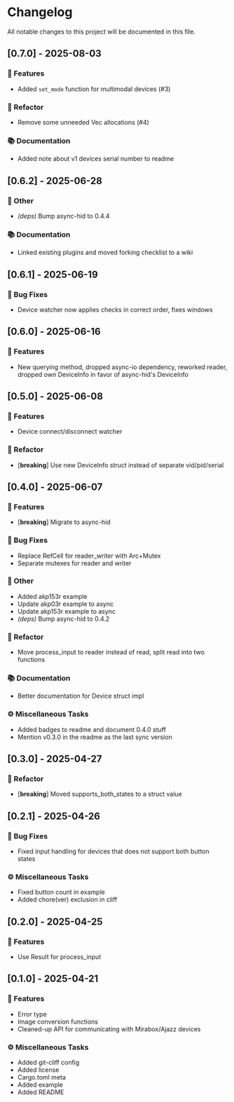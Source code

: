# Changelog

All notable changes to this project will be documented in this file.

## [0.7.0] - 2025-08-03

### 🚀 Features

- Added `set_mode` function for multimodal devices (#3)

### 🚜 Refactor

- Remove some unneeded Vec allocations (#4)

### 📚 Documentation

- Added note about v1 devices serial number to readme

## [0.6.2] - 2025-06-28

### 💼 Other

- *(deps)* Bump async-hid to 0.4.4

### 📚 Documentation

- Linked existing plugins and moved forking checklist to a wiki

## [0.6.1] - 2025-06-19

### 🐛 Bug Fixes

- Device watcher now applies checks in correct order, fixes windows

## [0.6.0] - 2025-06-16

### 🚀 Features

- New querying method, dropped async-io dependency, reworked reader, dropped own DeviceInfo in favor of async-hid's DeviceInfo

## [0.5.0] - 2025-06-08

### 🚀 Features

- Device connect/disconnect watcher

### 🚜 Refactor

- [**breaking**] Use new DeviceInfo struct instead of separate vid/pid/serial

## [0.4.0] - 2025-06-07

### 🚀 Features

- [**breaking**] Migrate to async-hid

### 🐛 Bug Fixes

- Replace RefCell for reader_writer with Arc+Mutex
- Separate mutexes for reader and writer

### 💼 Other

- Added akp153r example
- Update akp03r example to async
- Update akp153r example to async
- *(deps)* Bump async-hid to 0.4.2

### 🚜 Refactor

- Move process_input to reader instead of read, split read into two functions

### 📚 Documentation

- Better documentation for Device struct impl

### ⚙️ Miscellaneous Tasks

- Added badges to readme and document 0.4.0 stuff
- Mention v0.3.0 in the readme as the last sync version

## [0.3.0] - 2025-04-27

### 🚜 Refactor

- [**breaking**] Moved supports_both_states to a struct value

## [0.2.1] - 2025-04-26

### 🐛 Bug Fixes

- Fixed input handling for devices that does not support both button states

### ⚙️ Miscellaneous Tasks

- Fixed button count in example
- Added chore(ver) exclusion in cliff

## [0.2.0] - 2025-04-25

### 🚀 Features

- Use Result for process_input

## [0.1.0] - 2025-04-21

### 🚀 Features

- Error type
- Image conversion functions
- Cleaned-up API for communicating with Mirabox/Ajazz devices

### ⚙️ Miscellaneous Tasks

- Added git-cliff config
- Added license
- Cargo.toml meta
- Added example
- Added README

<!-- generated by git-cliff -->
